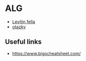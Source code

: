 # ALG

- [Levitin fella](levitin.md)
- [otazky](otazky.md)


## Useful links

- https://www.bigocheatsheet.com/